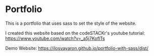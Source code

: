 # Portfolio
This is a portfolio that uses sass to set the style of the website.

I created this website based on the codeSTACKr's youtube tutorial: https://www.youtube.com/watch?v=_a5j7KoflTs

Demo Website: https://ilosvayaron.github.io/portfolio-with-sass/dist/
